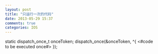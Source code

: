 ```yaml
---
layout: post
title: "只运行一次的代码"
date: 2013-05-29 15:37
comments: true
categories: IOS
---
```


  static dispatch_once_t onceToken;
        dispatch_once(&onceToken, ^{
            <#code to be executed once#>
        });


